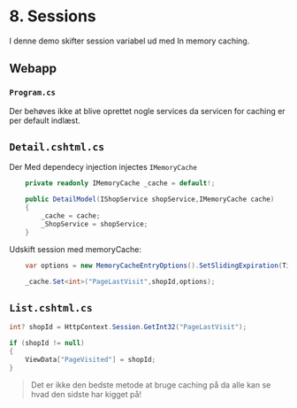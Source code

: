# 8. Sessions

I denne demo skifter session variabel ud med In memory caching.

## Webapp

### `Program.cs`
Der behøves ikke at blive oprettet nogle services da servicen for caching er per default indlæst.

## `Detail.cshtml.cs`

Der Med dependecy injection injectes `IMemoryCache` 

```C#
    private readonly IMemoryCache _cache = default!;

    public DetailModel(IShopService shopService,IMemoryCache cache)
    {
        _cache = cache;
        _ShopService = shopService;
    }
```

Udskift session med memoryCache:
```C#
    var options = new MemoryCacheEntryOptions().SetSlidingExpiration(TimeSpan.FromMinutes(2));

    _cache.Set<int>("PageLastVisit",shopId,options);
```

## `List.cshtml.cs`
```C#
int? shopId = HttpContext.Session.GetInt32("PageLastVisit");

if (shopId != null)
{
    ViewData["PageVisited"] = shopId;
}
```

> Det er ikke den bedste metode at bruge caching på da alle kan se hvad den sidste har kigget på!